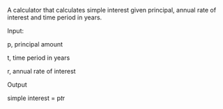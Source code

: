 A calculator that calculates simple interest given principal, annual rate of interest and time period in years.


Input:

p, principal amount

t, time period in years

r, annual rate of interest

Output

simple interest = p*t*r
